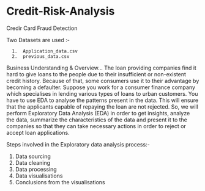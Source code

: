 # Credit-Risk-Analysis
Credir Card Fraud Detection

Two Datasets are used :-

      1.  Application_data.csv  
      2.  previous_data.csv
      
      
Business Understanding & Overview...
   The loan providing companies find it hard to give loans to the people due to their insufficient or non-existent credit history. 
   Because of that, some consumers use it to their advantage by becoming a defaulter. Suppose you work for a consumer 
 finance company which specialises in lending various types of loans to urban customers. You have to use EDA to analyse the patterns 
 present in the data. This will ensure that the applicants capable of repaying the loan are not rejected.
    So, we will perform Exploratory Data Analysis (EDA) in order to get insights, analyze the data, summarize the characteristics of the 
 data and present it to the companies so  that they can take necessary actions in order to reject or accept loan applications.

      
                        
Steps involved in the Exploratory data analysis process:- 

  1. Data sourcing
  2. Data cleaning
  3. Data processing
  4. Data visualisations
  5. Conclusions from the visualisations
